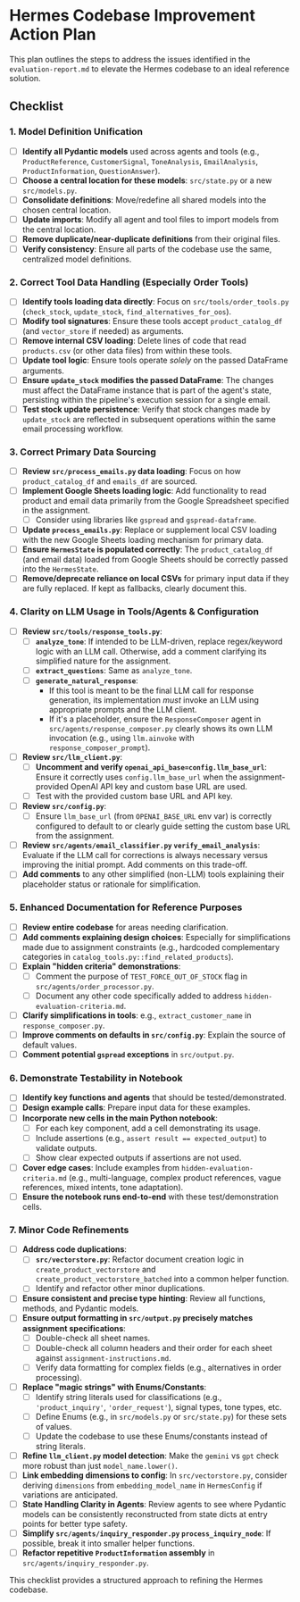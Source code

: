 # Hermes Codebase Improvement Action Plan

This plan outlines the steps to address the issues identified in the `evaluation-report.md` to elevate the Hermes codebase to an ideal reference solution.

## Checklist

### 1. Model Definition Unification
- [ ] **Identify all Pydantic models** used across agents and tools (e.g., `ProductReference`, `CustomerSignal`, `ToneAnalysis`, `EmailAnalysis`, `ProductInformation`, `QuestionAnswer`).
- [ ] **Choose a central location for these models**: `src/state.py` or a new `src/models.py`.
- [ ] **Consolidate definitions**: Move/redefine all shared models into the chosen central location.
- [ ] **Update imports**: Modify all agent and tool files to import models from the central location.
- [ ] **Remove duplicate/near-duplicate definitions** from their original files.
- [ ] **Verify consistency**: Ensure all parts of the codebase use the same, centralized model definitions.

### 2. Correct Tool Data Handling (Especially Order Tools)
- [ ] **Identify tools loading data directly**: Focus on `src/tools/order_tools.py` (`check_stock`, `update_stock`, `find_alternatives_for_oos`).
- [ ] **Modify tool signatures**: Ensure these tools accept `product_catalog_df` (and `vector_store` if needed) as arguments.
- [ ] **Remove internal CSV loading**: Delete lines of code that read `products.csv` (or other data files) from within these tools.
- [ ] **Update tool logic**: Ensure tools operate *solely* on the passed DataFrame arguments.
- [ ] **Ensure `update_stock` modifies the passed DataFrame**: The changes must affect the DataFrame instance that is part of the agent's state, persisting within the pipeline's execution session for a single email.
- [ ] **Test stock update persistence**: Verify that stock changes made by `update_stock` are reflected in subsequent operations within the same email processing workflow.

### 3. Correct Primary Data Sourcing
- [ ] **Review `src/process_emails.py` data loading**: Focus on how `product_catalog_df` and `emails_df` are sourced.
- [ ] **Implement Google Sheets loading logic**: Add functionality to read product and email data primarily from the Google Spreadsheet specified in the assignment.
    - [ ] Consider using libraries like `gspread` and `gspread-dataframe`.
- [ ] **Update `process_emails.py`**: Replace or supplement local CSV loading with the new Google Sheets loading mechanism for primary data.
- [ ] **Ensure `HermesState` is populated correctly**: The `product_catalog_df` (and email data) loaded from Google Sheets should be correctly passed into the `HermesState`.
- [ ] **Remove/deprecate reliance on local CSVs** for primary input data if they are fully replaced. If kept as fallbacks, clearly document this.

### 4. Clarity on LLM Usage in Tools/Agents & Configuration
- [ ] **Review `src/tools/response_tools.py`**:
    - [ ] **`analyze_tone`**: If intended to be LLM-driven, replace regex/keyword logic with an LLM call. Otherwise, add a comment clarifying its simplified nature for the assignment.
    - [ ] **`extract_questions`**: Same as `analyze_tone`.
    - [ ] **`generate_natural_response`**:
        - If this tool is meant to be the final LLM call for response generation, its implementation *must* invoke an LLM using appropriate prompts and the LLM client.
        - If it's a placeholder, ensure the `ResponseComposer` agent in `src/agents/response_composer.py` clearly shows its own LLM invocation (e.g., using `llm.ainvoke` with `response_composer_prompt`).
- [ ] **Review `src/llm_client.py`**:
    - [ ] **Uncomment and verify `openai_api_base=config.llm_base_url`**: Ensure it correctly uses `config.llm_base_url` when the assignment-provided OpenAI API key and custom base URL are used.
    - [ ] Test with the provided custom base URL and API key.
- [ ] **Review `src/config.py`**:
    - [ ] Ensure `llm_base_url` (from `OPENAI_BASE_URL` env var) is correctly configured to default to or clearly guide setting the custom base URL from the assignment.
- [ ] **Review `src/agents/email_classifier.py` `verify_email_analysis`**: Evaluate if the LLM call for corrections is always necessary versus improving the initial prompt. Add comments on this trade-off.
- [ ] **Add comments** to any other simplified (non-LLM) tools explaining their placeholder status or rationale for simplification.

### 5. Enhanced Documentation for Reference Purposes
- [ ] **Review entire codebase** for areas needing clarification.
- [ ] **Add comments explaining design choices**: Especially for simplifications made due to assignment constraints (e.g., hardcoded complementary categories in `catalog_tools.py::find_related_products`).
- [ ] **Explain "hidden criteria" demonstrations**:
    - [ ] Comment the purpose of `TEST_FORCE_OUT_OF_STOCK` flag in `src/agents/order_processor.py`.
    - [ ] Document any other code specifically added to address `hidden-evaluation-criteria.md`.
- [ ] **Clarify simplifications in tools**: e.g., `extract_customer_name` in `response_composer.py`.
- [ ] **Improve comments on defaults in `src/config.py`**: Explain the source of default values.
- [ ] **Comment potential `gspread` exceptions** in `src/output.py`.

### 6. Demonstrate Testability in Notebook
- [ ] **Identify key functions and agents** that should be tested/demonstrated.
- [ ] **Design example calls**: Prepare input data for these examples.
- [ ] **Incorporate new cells in the main Python notebook**:
    - [ ] For each key component, add a cell demonstrating its usage.
    - [ ] Include assertions (e.g., `assert result == expected_output`) to validate outputs.
    - [ ] Show clear expected outputs if assertions are not used.
- [ ] **Cover edge cases**: Include examples from `hidden-evaluation-criteria.md` (e.g., multi-language, complex product references, vague references, mixed intents, tone adaptation).
- [ ] **Ensure the notebook runs end-to-end** with these test/demonstration cells.

### 7. Minor Code Refinements
- [ ] **Address code duplications**:
    - [ ] **`src/vectorstore.py`**: Refactor document creation logic in `create_product_vectorstore` and `create_product_vectorstore_batched` into a common helper function.
    - [ ] Identify and refactor other minor duplications.
- [ ] **Ensure consistent and precise type hinting**: Review all functions, methods, and Pydantic models.
- [ ] **Ensure output formatting in `src/output.py` precisely matches assignment specifications**:
    - [ ] Double-check all sheet names.
    - [ ] Double-check all column headers and their order for each sheet against `assignment-instructions.md`.
    - [ ] Verify data formatting for complex fields (e.g., alternatives in order processing).
- [ ] **Replace "magic strings" with Enums/Constants**:
    - [ ] Identify string literals used for classifications (e.g., `'product_inquiry'`, `'order_request'`), signal types, tone types, etc.
    - [ ] Define Enums (e.g., in `src/models.py` or `src/state.py`) for these sets of values.
    - [ ] Update the codebase to use these Enums/constants instead of string literals.
- [ ] **Refine `llm_client.py` model detection**: Make the `gemini` vs `gpt` check more robust than just `model_name.lower()`.
- [ ] **Link embedding dimensions to config**: In `src/vectorstore.py`, consider deriving `dimensions` from `embedding_model_name` in `HermesConfig` if variations are anticipated.
- [ ] **State Handling Clarity in Agents**: Review agents to see where Pydantic models can be consistently reconstructed from state dicts at entry points for better type safety.
- [ ] **Simplify `src/agents/inquiry_responder.py` `process_inquiry_node`**: If possible, break it into smaller helper functions.
- [ ] **Refactor repetitive `ProductInformation` assembly** in `src/agents/inquiry_responder.py`.

This checklist provides a structured approach to refining the Hermes codebase. 
